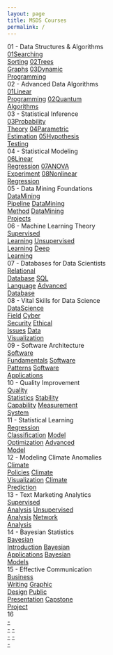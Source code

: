 ```yaml
---
layout: page
title: MSDS Courses
permalink: /
---
```


<div class="block" style="grid-template-columns: 1fr 1fr;">
  <div class="btn text">
    <div class="btn name">01 - Data Structures & Algorithms</div>
    <div class="row" style="grid-template-columns: 1fr 1fr 1fr;">
      <a href="/01-MSDS/DS01/" class="btn box1"><span class="btn box11">01</span>Searching<br>Sorting</a>
      <a href="/01-MSDS/DS02/" class="btn box1"><span class="btn box11">02</span>Trees<br>Graphs</a>
      <a href="/01-MSDS/DS03/" class="btn box1"><span class="btn box11">03</span>Dynamic<br>Programming</a>
    </div>
  </div>
  <div class="btn text">
    <div class="btn name">02 - Advanced Data Algorithms</div>
    <div class="row" style="grid-template-columns: 1fr 1fr 1fr;">
      <a href="/01-MSDS/DS04/" class="btn box1"><span class="btn box11">01</span>Linear<br>Programming</a>
      <a href="/01-MSDS/DS05/" class="btn box1"><span class="btn box11">02</span>Quantum<br>Algorithms</a>
    </div>
  </div>
</div>

<div class="block" style="grid-template-columns: 1fr 1fr;">
  <div class="btn text">
    <div class="btn name">03 - Statistical Inference</div>
    <div class="row" style="grid-template-columns: 1fr 1fr 1fr;">
      <a href="/01-MSDS/DS06/" class="btn box2"><span class="btn box22">03</span>Probability<br>Theory</a>
      <a href="/01-MSDS/DS07/" class="btn box2"><span class="btn box22">04</span>Parametric<br>Estimation</a>
      <a href="/01-MSDS/DS08/" class="btn box2"><span class="btn box22">05</span>Hypothesis<br>Testing</a>
    </div>
  </div>
  <div class="btn text">
    <div class="btn name">04 - Statistical Modeling</div>
    <div class="row" style="grid-template-columns: 1fr 1fr 1fr;">
      <a href="/01-MSDS/DS09/" class="btn box2"><span class="btn box22">06</span>Linear<br>Regression</a>
      <a href="/01-MSDS/DS10/" class="btn box2"><span class="btn box22">07</span>ANOVA<br>Experiment</a>
      <a href="/01-MSDS/DS11/" class="btn box2"><span class="btn box22">08</span>Nonlinear<br>Regression</a>
    </div>
  </div>
</div>

<div class="block" style="grid-template-columns: 1fr 1fr;">
  <div class="btn text">
    <div class="btn name">05 - Data Mining Foundations</div>
    <div class="row" style="grid-template-columns: 1fr 1fr 1fr;">
      <a href="/01-MSDS/DS12/" class="btn box1">DataMining<br>Pipeline</a>
      <a href="/01-MSDS/DS13/" class="btn box1">DataMining<br>Method</a>
      <a href="/01-MSDS/DS14/" class="btn box1">DataMining<br>Projects</a>
    </div>
  </div>
  <div class="btn text">
    <div class="btn name">06 - Machine Learning Theory</div>
    <div class="row" style="grid-template-columns: 1fr 1fr 1fr;">
      <a href="/01-MSDS/DS15/" class="btn box1">Supervised<br>Learning</a>
      <a href="/01-MSDS/DS16/" class="btn box1">Unsupervised<br>Learning</a>
      <a href="/01-MSDS/DS17/" class="btn box1">Deep<br>Learning</a>
    </div>
  </div>
</div>

<div class="block" style="grid-template-columns: 1fr 1fr;">
  <div class="btn text">
    <div class="btn name">07 - Databases for Data Scientists</div>
    <div class="row" style="grid-template-columns: 1fr 1fr 1fr;">
      <a href="/01-MSDS/DS18/" class="btn box2">Relational<br>Database</a>
      <a href="/01-MSDS/DS19/" class="btn box2">SQL<br>Language</a>
      <a href="/01-MSDS/DS20/" class="btn box2">Advanced<br>Database</a>
    </div>
  </div>
  <div class="btn text">
    <div class="btn name">08 - Vital Skills for Data Science</div>
    <div class="row" style="grid-template-columns: 1fr 1fr 1fr 1fr;">
      <a href="/01-MSDS/DS21/" class="btn box2">DataScience<br>Field</a>
      <a href="/01-MSDS/DS22/" class="btn box2">Cyber<br>Security</a>
      <a href="/01-MSDS/DS23/" class="btn box2">Ethical<br>Issues</a>
      <a href="/01-MSDS/DS24/" class="btn box2">Data<br>Visualization</a>
    </div>
  </div>
</div>

<div class="block" style="grid-template-columns: 1fr 1fr;">
  <div class="btn text">
    <div class="btn name">09 - Software Architecture</div>
    <div class="row" style="grid-template-columns: 1fr 1fr 1fr;">
      <a href="/01-MSDS/DS25/" class="btn box1">Software<br>Fundamentals</a>
      <a href="/01-MSDS/DS26/" class="btn box1">Software<br>Patterns</a>
      <a href="/01-MSDS/DS27/" class="btn box1">Software<br>Applications</a>
    </div>
  </div>
  <div class="btn text">
    <div class="btn name">10 - Quality Improvement</div>
    <div class="row" style="grid-template-columns: 1fr 1fr 1fr;">
      <a href="/01-MSDS/DS28/" class="btn box1">Quality<br>Statistics</a>
      <a href="/01-MSDS/DS29/" class="btn box1">Stability<br>Capability</a>
      <a href="/01-MSDS/DS30/" class="btn box1">Measurement<br>System</a>
    </div>
  </div>
</div>

<div class="block" style="grid-template-columns: 1fr 1fr;">
  <div class="btn text">
    <div class="btn name">11 - Statistical Learning</div>
    <div class="row" style="grid-template-columns: 1fr 1fr 1fr;">
      <a href="/01-MSDS/DS31/" class="btn box2">Regression<br>Classification</a>
      <a href="/01-MSDS/DS32/" class="btn box2">Model<br>Optimization</a>
      <a href="/01-MSDS/DS33/" class="btn box2">Advanced<br>Model</a>
    </div>
  </div>
  <div class="btn text">
    <div class="btn name">12 - Modeling Climate Anomalies</div>
    <div class="row" style="grid-template-columns: 1fr 1fr 1fr;">
      <a href="/01-MSDS/DS34/" class="btn box2">Climate<br>Policies</a>
      <a href="/01-MSDS/DS35/" class="btn box2">Climate<br>Visualization</a>
      <a href="/01-MSDS/DS36/" class="btn box2">Climate<br>Prediction</a>
    </div>
  </div>
</div>

<div class="block" style="grid-template-columns: 1fr 1fr;">
  <div class="btn text">
    <div class="btn name">13 - Text Marketing Analytics</div>
    <div class="row" style="grid-template-columns: 1fr 1fr 1fr;">
      <a href="/01-MSDS/DS37/" class="btn box1">Supervised<br>Analysis</a>
      <a href="/01-MSDS/DS38/" class="btn box1">Unsupervised<br>Analysis</a>
      <a href="/01-MSDS/DS39/" class="btn box1">Network<br>Analysis</a>
    </div>
  </div>
  <div class="btn text">
    <div class="btn name">14 - Bayesian Statistics</div>
    <div class="row" style="grid-template-columns: 1fr 1fr 1fr;">
      <a href="/01-MSDS/DS40/" class="btn box1">Bayesian<br>Introduction</a>
      <a href=""               class="btn box1">Bayesian<br>Applications</a>
      <a href=""               class="btn box1">Bayesian<br>Models</a>
    </div>
  </div>
</div>

<div class="block" style="grid-template-columns: 1fr 1fr;">
  <div class="btn text">
    <div class="btn name">15 - Effective Communication</div>
    <div class="row" style="grid-template-columns: 1fr 1fr 1fr 1fr;">
      <a href="/01-MSDS/DS43/" class="btn box2">Business<br>Writing</a>
      <a href="/01-MSDS/DS44/" class="btn box2">Graphic<br>Design</a>
      <a href="/01-MSDS/DS45/" class="btn box2">Public<br>Presentation</a>
      <a href="/01-MSDS/DS46/" class="btn box2">Capstone<br>Project</a>
    </div>
  </div>
  <div class="btn text">
    <div class="btn name">16</div>
    <div class="row" style="grid-template-columns: 1fr 1fr 1fr;">
      <a href=""               class="btn box2">-<br>-</a>
      <a href=""               class="btn box2">-<br>-</a>
      <a href=""               class="btn box2">-<br>-</a>
    </div>
  </div>
</div>
